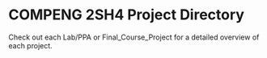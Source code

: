 # COMPENG 2SH4 Project Directory
Check out each Lab/PPA or Final_Course_Project for a detailed overview of each project.